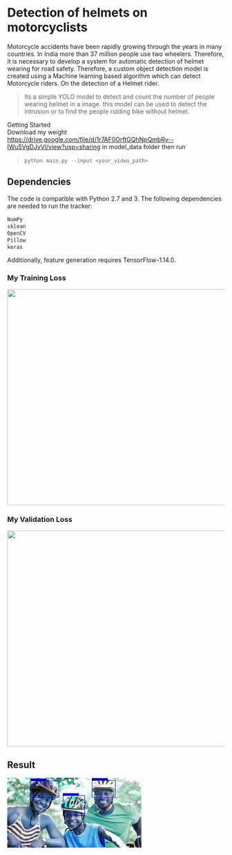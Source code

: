 # Detection of helmets on motorcyclists
Motorcycle accidents have been rapidly growing through the years in many countries. In India more than 37 million people use two wheelers. Therefore, it is necessary to develop a system for automatic detection of helmet wearing for road safety. Therefore, a custom object detection model is created using a Machine learning based algorithm which can detect Motorcycle riders. On the detection of a Helmet rider.

> Its a simple YOLO model to detect and count the number of people wearing helmet in a image. this model can be used to detect the intrusion or to find the people ridding bike without helmet.

Getting Started<br>
Download my weight https://drive.google.com/file/d/1r7AF0OrftGQhNpQmbRy--lWu5VgDJvVl/view?usp=sharing in model_data folder then run

> ```python main.py --input <your_video_path>```<br>

## Dependencies
The code is compatible with Python 2.7 and 3. The following dependencies are needed to run the tracker:

```
NumPy
sklean
OpenCV
Pillow
keras
```
Additionally, feature generation requires TensorFlow-1.14.0.

### My Training Loss

<img src="https://github.com/R-code611/helmet_detection_using_machine_learning/blob/master/doc/loss.svg"  width="600" height="500" align="center"/>

### My Validation Loss

<img src="https://github.com/R-code611/helmet_detection_using_machine_learning/blob/master/doc/val_loss.svg"  width="600" height="500" align="center"/>

## Result

<img src="https://github.com/0816-Radhu/helmet_detection_using_machine_learning/blob/master/doc/out.jpg"  align="center"/>

